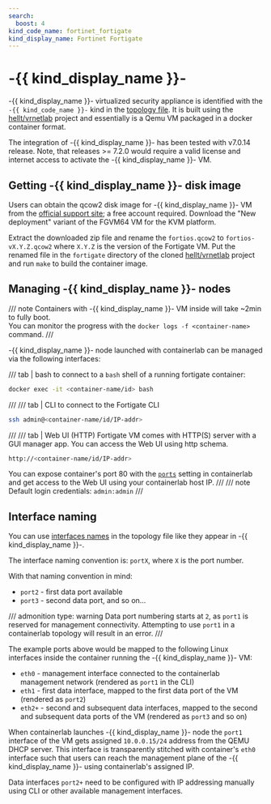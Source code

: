 ```yaml
---
search:
  boost: 4
kind_code_name: fortinet_fortigate
kind_display_name: Fortinet Fortigate
---
```

# -{{ kind_display_name }}-

-{{ kind_display_name }}- virtualized security appliance is identified with the `-{{ kind_code_name }}-` kind in the [topology file](../topo-def-file.md). It is built using the [hellt/vrnetlab](../vrnetlab.md) project and essentially is a Qemu VM packaged in a docker container format.

The integration of -{{ kind_display_name }}- has been tested with v7.0.14 release. Note, that releases >= 7.2.0 would require a valid license and internet access to activate the -{{ kind_display_name }}- VM.

## Getting -{{ kind_display_name }}- disk image

Users can obtain the qcow2 disk image for -{{ kind_display_name }}- VM from the [official support site](https://support.fortinet.com/Download/VMImages.aspx); a free account required. Download the "New deployment" variant of the FGVM64 VM for the KVM platform.

Extract the downloaded zip file and rename the `fortios.qcow2` to `fortios-vX.Y.Z.qcow2` where `X.Y.Z` is the version of the Fortigate VM. Put the renamed file in the `fortigate` directory of the cloned [hellt/vrnetlab](https://github.com/hellt/vrnetlab) project and run `make` to build the container image.

## Managing -{{ kind_display_name }}- nodes

/// note
Containers with -{{ kind_display_name }}- VM inside will take ~2min to fully boot.  
You can monitor the progress with the `docker logs -f <container-name>` command.
///

-{{ kind_display_name }}- node launched with containerlab can be managed via the following interfaces:

/// tab | bash
to connect to a `bash` shell of a running fortigate container:

```bash
docker exec -it <container-name/id> bash
```

///
/// tab | CLI
to connect to the Fortigate CLI

```bash
ssh admin@<container-name/id/IP-addr>
```

///
/// tab | Web UI (HTTP)
Fortigate VM comes with HTTP(S) server with a GUI manager app. You can access the Web UI using http schema.

```bash
http://<container-name/id/IP-addr>
```

You can expose container's port 80 with the [`ports`](../nodes.md#ports) setting in containerlab and get access to the Web UI using your containerlab host IP.
///
/// note
Default login credentials: `admin:admin`
///

## Interface naming

You can use [interfaces names](../topo-def-file.md#interface-naming) in the topology file like they appear in -{{ kind_display_name }}-.

The interface naming convention is: `portX`, where `X` is the port number.

With that naming convention in mind:

* `port2` - first data port available
* `port3` - second data port, and so on...

/// admonition
    type: warning
Data port numbering starts at `2`, as `port1` is reserved for management connectivity. Attempting to use `port1` in a containerlab topology will result in an error.
///

The example ports above would be mapped to the following Linux interfaces inside the container running the -{{ kind_display_name }}- VM:

* `eth0` - management interface connected to the containerlab management network (rendered as `port1` in the CLI)
* `eth1` - first data interface, mapped to the first data port of the VM (rendered as `port2`)
* `eth2+` - second and subsequent data interfaces, mapped to the second and subsequent data ports of the VM (rendered as `port3` and so on)

When containerlab launches -{{ kind_display_name }}- node the `port1` interface of the VM gets assigned `10.0.0.15/24` address from the QEMU DHCP server. This interface is transparently stitched with container's `eth0` interface such that users can reach the management plane of the -{{ kind_display_name }}- using containerlab's assigned IP.

Data interfaces `port2+` need to be configured with IP addressing manually using CLI or other available management interfaces.
